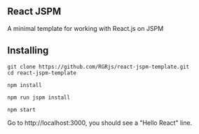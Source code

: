 ## React JSPM

A minimal template for working with React.js on JSPM

## Installing

```
git clone https://github.com/RGRjs/react-jspm-template.git
cd react-jspm-template

npm install

npm run jspm install

npm start
```

Go to http://localhost:3000, you should see a "Hello React" line.
